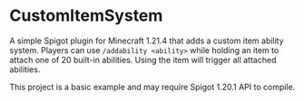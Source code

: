 # CustomItemSystem

A simple Spigot plugin for Minecraft 1.21.4 that adds a custom item ability system. Players can use `/addability <ability>` while holding an item to attach one of 20 built-in abilities. Using the item will trigger all attached abilities.

This project is a basic example and may require Spigot 1.20.1 API to compile.
